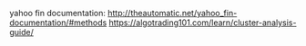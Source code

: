 yahoo fin documentation:   http://theautomatic.net/yahoo_fin-documentation/#methods
https://algotrading101.com/learn/cluster-analysis-guide/
